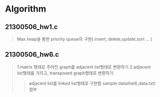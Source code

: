# Algorithm

## 21300506_hw1.c
> Max heap을 통한 priority queue의 구현( insert, delete,update,sort ... )

## 21300506_hw6.c
> 1.matrix 형태로 주어진 graph를 adjacent list형태로 변환하기
> 2.adjacent list형태를 가지고, transposed graph형태로 변환하기
>> adjacent list를 linked list형태로 구현함
>> sample data(hw6_data.txt) 첨부

